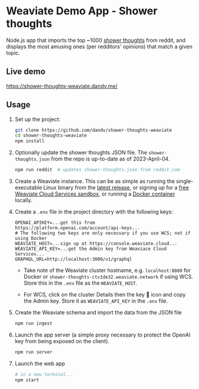 # Weaviate Demo App - Shower thoughts

Node.js app that imports the top ~1000 [shower thoughts](https://reddit.com/r/showerthoughts) from reddit, and displays the most amusing ones (per redditors' opinions) that match a given topic.

## Live demo

https://shower-thoughts-weaviate.dandv.me/

## Usage

1. Set up the project:
   ```bash
   git clone https://github.com/dandv/shower-thoughts-weaviate
   cd shower-thoughts-weaviate
   npm install

2. Optionally update the shower thoughts JSON file. The `shower-thoughts.json` from the repo is up-to-date as of 2023-April-04.
   ```bash
   npm run reddit  # updates shower-thoughts.json from reddit.com

3. Create a Weaviate instance. This can be as simple as running the single-executable Linux binary from the [latest release](https://github.com/weaviate/weaviate/releases), or signing up for a [free Weaviate Cloud Services sandbox](https://console.weaviate.cloud), or running a [Docker container](https://weaviate.io/developers/weaviate/installation) locally.

4. Create a `.env` file in the project directory with the following keys:
   ```text
   OPENAI_APIKEY=...get this from https://platform.openai.com/account/api-keys...
   # The following two keys are only necessary if you use WCS; not if using Docker
   WEAVIATE_HOST=...sign up at https://console.weaviate.cloud...
   WEAVIATE_API_KEY=...get the Admin key from Weaviace Cloud Services...
   GRAPHQL_URL=http://localhost:3000/v1/graphql
   ```

   * Take note of the Weaviate cluster hostname, e.g. `localhost:8080` for Docker or `shower-thoughts-ctv1de32.weaviate.network` if using WCS. Store this in the `.env` file as the `WEAVIATE_HOST`.

   * For WCS, click on the cluster Details then the key 🔑 icon and copy the Admin key. Store it as `WEAVIATE_API_KEY` in the `.env` file.

5. Create the Weaviate schema and import the data from the JSON file
   ```bash
   npm run ingest

6. Launch the app server (a simple proxy necessary to protect the OpenAI key from being exposed on the client).
   ```bash
   npm run server

7. Launch the web app
   ```bash
   # in a new terminal...
   npm start
